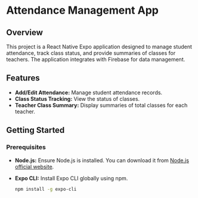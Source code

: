 # Attendance Management App

## Overview

This project is a React Native Expo application designed to manage student attendance, track class status, and provide summaries of classes for teachers. The application integrates with Firebase for data management.

## Features

- **Add/Edit Attendance:** Manage student attendance records.
- **Class Status Tracking:** View the status of classes.
- **Teacher Class Summary:** Display summaries of total classes for each teacher.

## Getting Started

### Prerequisites

- **Node.js:** Ensure Node.js is installed. You can download it from [Node.js official website](https://nodejs.org/).
- **Expo CLI:** Install Expo CLI globally using npm.

  ```bash
  npm install -g expo-cli
